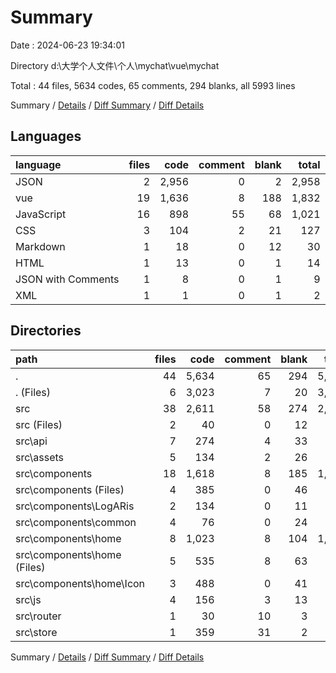 # Summary

Date : 2024-06-23 19:34:01

Directory d:\\大学个人文件\\个人\\mychat\\vue\\mychat

Total : 44 files,  5634 codes, 65 comments, 294 blanks, all 5993 lines

Summary / [Details](details.md) / [Diff Summary](diff.md) / [Diff Details](diff-details.md)

## Languages
| language | files | code | comment | blank | total |
| :--- | ---: | ---: | ---: | ---: | ---: |
| JSON | 2 | 2,956 | 0 | 2 | 2,958 |
| vue | 19 | 1,636 | 8 | 188 | 1,832 |
| JavaScript | 16 | 898 | 55 | 68 | 1,021 |
| CSS | 3 | 104 | 2 | 21 | 127 |
| Markdown | 1 | 18 | 0 | 12 | 30 |
| HTML | 1 | 13 | 0 | 1 | 14 |
| JSON with Comments | 1 | 8 | 0 | 1 | 9 |
| XML | 1 | 1 | 0 | 1 | 2 |

## Directories
| path | files | code | comment | blank | total |
| :--- | ---: | ---: | ---: | ---: | ---: |
| . | 44 | 5,634 | 65 | 294 | 5,993 |
| . (Files) | 6 | 3,023 | 7 | 20 | 3,050 |
| src | 38 | 2,611 | 58 | 274 | 2,943 |
| src (Files) | 2 | 40 | 0 | 12 | 52 |
| src\\api | 7 | 274 | 4 | 33 | 311 |
| src\\assets | 5 | 134 | 2 | 26 | 162 |
| src\\components | 18 | 1,618 | 8 | 185 | 1,811 |
| src\\components (Files) | 4 | 385 | 0 | 46 | 431 |
| src\\components\\LogARis | 2 | 134 | 0 | 11 | 145 |
| src\\components\\common | 4 | 76 | 0 | 24 | 100 |
| src\\components\\home | 8 | 1,023 | 8 | 104 | 1,135 |
| src\\components\\home (Files) | 5 | 535 | 8 | 63 | 606 |
| src\\components\\home\\Icon | 3 | 488 | 0 | 41 | 529 |
| src\\js | 4 | 156 | 3 | 13 | 172 |
| src\\router | 1 | 30 | 10 | 3 | 43 |
| src\\store | 1 | 359 | 31 | 2 | 392 |

Summary / [Details](details.md) / [Diff Summary](diff.md) / [Diff Details](diff-details.md)